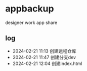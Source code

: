 # appbackup
designer work app share

## log

- 2024-02-21 11:13 创建远程仓库
- 2024-02-21 11:47 创建分支dev
- 2024-02-21 12:04 创建index.html
